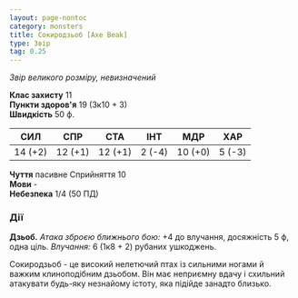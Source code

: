```yaml
---
layout: page-nontoc
category: monsters
title: Сокиродзьоб [Axe Beak]
type: Звір
tag: 0.25
---
```


_Звір великого розміру, невизначений_  

**Клас захисту** 11    
**Пункти здоров'я** 19 (3к10 + 3)    
**Швидкість** 50 ф.  

| СИЛ     | СПР     | СТА     | ІНТ    | МДР     | ХАР    |
| ------- | ------- | ------- | ------ | ------- | ------ |
| 14 (+2) | 12 (+1) | 12 (+1) | 2 (-4) | 10 (+0) | 5 (-3) |

**Чуття** пасивне Сприйняття 10    
**Мови** -    
**Небезпека** 1/4 (50 ПД)  

### Дії
**Дзьоб.** _Атака зброєю ближнього бою:_ +4 до влучання, досяжність 5 ф, одна ціль. _Влучання:_ 6 (1к8 + 2) рубаних ушкоджень.  

Сокиродзьоб - це високий нелетючий птах із сильними ногами й важким клиноподібним дзьобом. Він має неприємну вдачу і схильний атакувати будь-яку незнайому істоту, яка підійде занадто близько.
